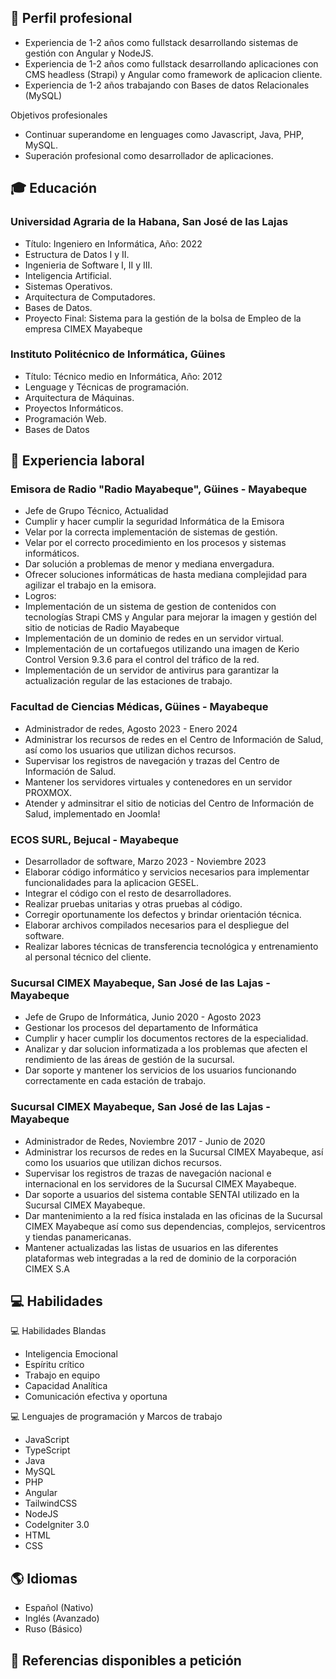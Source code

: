 ## 💼 Perfil profesional
- Experiencia de 1-2 años como fullstack desarrollando sistemas de gestión con Angular y NodeJS. 
- Experiencia de 1-2 años como fullstack desarrollando aplicaciones con CMS headless (Strapi) y Angular como framework de aplicacion cliente.
- Experiencia de 1-2 años trabajando con Bases de datos Relacionales (MySQL)

Objetivos profesionales
- Continuar superandome en lenguages como Javascript, Java, PHP, MySQL.
- Superación profesional como desarrollador de aplicaciones.

## 🎓 Educación

### Universidad Agraria de la Habana, San José de las Lajas
- Título: Ingeniero en Informática, Año: 2022
- Estructura de Datos I y II.
- Ingenieria de Software I, II y III.
- Inteligencia Artificial.
- Sistemas Operativos.
- Arquitectura de Computadores.
- Bases de Datos.
- Proyecto Final: Sistema para la gestión de la bolsa de Empleo de la empresa CIMEX Mayabeque

### Instituto Politécnico de Informática, Güines
- Título: Técnico medio en Informática, Año: 2012
- Lenguage y Técnicas de programación.
- Arquitectura de Máquinas.
- Proyectos Informáticos.
- Programación Web.
- Bases de Datos

## 💼 Experiencia laboral

### Emisora de Radio "Radio Mayabeque", Güines - Mayabeque
- Jefe de Grupo Técnico, Actualidad
- Cumplir y hacer cumplir la seguridad Informática de la Emisora
- Velar por la correcta implementación de sistemas de gestión.
- Velar por el correcto procedimiento en los procesos y sistemas informáticos.
- Dar solución a problemas de menor y mediana envergadura.
- Ofrecer soluciones informáticas de hasta mediana complejidad para agilizar el trabajo en la emisora.
- Logros:
- Implementación de un sistema de gestion de contenidos con tecnologías Strapi CMS y Angular para mejorar la imagen y gestión del sitio de noticias de Radio Mayabeque
- Implementación de un dominio de redes en un servidor virtual.
- Implementación de un cortafuegos utilizando una imagen de Kerio Control Version 9.3.6 para el control del tráfico de la red.
- Implementación de un servidor de antivirus para garantizar la actualización regular de las estaciones de trabajo.

### Facultad de Ciencias Médicas, Güines - Mayabeque
- Administrador de redes, Agosto 2023 - Enero 2024
- Administrar los recursos de redes en el Centro de Información de Salud, así como los usuarios que utilizan dichos recursos.
- Supervisar los registros de navegación y trazas del Centro de Información de Salud.
- Mantener los servidores virtuales y contenedores en un servidor PROXMOX.
- Atender y adminsitrar el sitio de noticias del Centro de Información de Salud, implementado en Joomla!

### ECOS SURL, Bejucal - Mayabeque
- Desarrollador de software, Marzo 2023 - Noviembre 2023
- Elaborar código informático y servicios necesarios para implementar funcionalidades para la aplicacion GESEL.
- Integrar el código con el resto de desarrolladores.
- Realizar pruebas unitarias y otras pruebas al código.
- Corregir oportunamente los defectos y brindar orientación técnica.
- Elaborar archivos compilados necesarios para el despliegue del software.
- Realizar labores técnicas de transferencia tecnológica y entrenamiento al personal técnico del cliente.

### Sucursal CIMEX Mayabeque, San José de las Lajas - Mayabeque
- Jefe de Grupo de Informática, Junio 2020 - Agosto 2023
- Gestionar los procesos del departamento de Informática
- Cumplir y hacer cumplir los documentos rectores de la especialidad.
- Analizar y dar solucion informatizada a los problemas que afecten el rendimiento de las áreas de gestión de la sucursal.
- Dar soporte y mantener los servicios de los usuarios funcionando correctamente en cada estación de trabajo.

### Sucursal CIMEX Mayabeque, San José de las Lajas - Mayabeque
- Administrador de Redes, Noviembre 2017 - Junio de 2020
- Administrar los recursos de redes en la Sucursal CIMEX Mayabeque, así como los usuarios que utilizan dichos recursos.
- Supervisar los registros de trazas de navegación nacional e internacional en los servidores de la Sucursal CIMEX Mayabeque.
- Dar soporte a usuarios del sistema contable SENTAI utilizado en la Sucursal CIMEX Mayabeque.
- Dar mantenimiento a la red física instalada en las oficinas de la Sucursal CIMEX Mayabeque así como sus dependencias, complejos, servicentros y tiendas panamericanas.
- Mantener actualizadas las listas de usuarios en las diferentes plataformas web integradas a la red de dominio de la corporación CIMEX S.A


## 💻 Habilidades

💻 Habilidades Blandas
- Inteligencia Emocional
- Espíritu crítico
- Trabajo en equipo
- Capacidad Analítica
- Comunicación efectiva y oportuna

💻 Lenguajes de programación y Marcos de trabajo
- JavaScript
- TypeScript
- Java
- MySQL
- PHP
- Angular
- TailwindCSS
- NodeJS
- CodeIgniter 3.0
- HTML
- CSS

## 🌎 Idiomas

- Español (Nativo)
- Inglés (Avanzado)
- Ruso (Básico)

## 🔗 Referencias disponibles a petición

